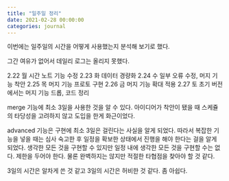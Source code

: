 ```yaml
---
title: "일주일 정리"
date: 2021-02-28 00:00:00
categories: journal
---
```


이번에는 일주일의 시간을 어떻게 사용했는지 분석해 보기로 했다.

그간 여유가 없어서 데일리 로그는 올리지 못했다.

2.22 월
시간 노트 기능 수정
2.23 화
데이터 경량화
2.24 수
일부 오류 수정, 머지 기능 착안
2.25 목
머지 기능 프로토 구현
2.26 금
머지 기능 확대 적용
2.27 토
초기 버전에서는 머지 기능 드롭, 코드 정리

merge 기능에 최소 3일을 사용한 것을 알 수 있다. 아이디어가 착안이 됐을 때 스케쥴의 타당성을 고려하지 않고 도입을 한게 화근이었다.

advanced 기능은 구현에 최소 3일은 걸린다는 사실을 알게 되었다. 따라서 복잡한 기능을 넣을 때는 심사 숙고한 후 일정을 확보한 상태에서 진행을 해야 한다는 걸을 알게 되었다. 생각한 모든 것을 구현할 수 있지만 일정 내에 생각한 모든 것을 구현할 수는 없다. 제한을 두어야 한다. 물론 완벽하지는 않지만 적절한 타협점을 찾아야 할 것 같다.

3일의 시간은 알차게 쓴 것 같고 3일의 시간은 허비한 것 같다. 좀 아쉽다.

